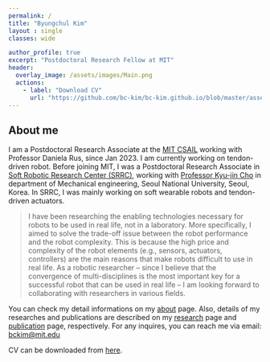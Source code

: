 ```yaml
---
permalink: /
title: "Byungchul Kim"
layout : single
classes: wide

author_profile: true
excerpt: "Postdoctoral Research Fellow at MIT"
header:
  overlay_image: /assets/images/Main.png
  actions:
    - label: "Download CV"
      url: "https://github.com/bc-kim/bc-kim.github.io/blob/master/assets/CV/ByungchulKim-CV.pdf"
---
```

**About me**
---

I am a Postdoctoral Research Associate at the [MIT CSAIL][Lab_MIT_Link] working with Professor Daniela Rus, since Jan 2023. I am currently working on tendon-driven robot. Before joining MIT, I was a Postdoctoral Research Associate in [Soft Robotic Research Center (SRRC)][SRRC_link], working with [Professor Kyu-jin Cho][Lab_link] in department of Mechanical engineering, Seoul National University, Seoul, Korea. In SRRC, I was mainly working on soft wearable robots and tendon-driven actuators.

>I have been researching the enabling technologies necessary for robots to be used in real life, not in a laboratory. More specifically, I aimed to solve the trade-off issue between the robot performance and the robot complexity. This is because the high price and complexity of the robot elements (e.g., sensors, actuators, controllers) are the main reasons that make robots difficult to use in real life. As a robotic researcher – since I believe that the convergence of multi-disciplines is the most important key for a successful robot that can be used in real life – I am looking forward to collaborating with researchers in various fields.

You can check my detail informations on my [about][about_link] page. Also, details of my researches and publications are described on my [research][Research_link] page and [publication][publication_link] page, respectively. For any inquires, you can reach me via email: [bckim@mit.edu][email] 

CV can be downloaded from [here][cv_link]. 

[Lab_MIT_Link]: https://csail.mit.edu
[SRRC_link]: https://www.srrc.snu.ac.kr
[Research_link]: /researches/
[publication_link]: /publications/
[Lab_link]: https://biorobotics.snu.ac.kr
[about_link]: /about/
[cv_link]: https://github.com/bc-kim/bc-kim.github.io/blob/master/assets/CV/ByungchulKim-CV.pdf
[email]: mailto:kbc1990@snu.ac.kr